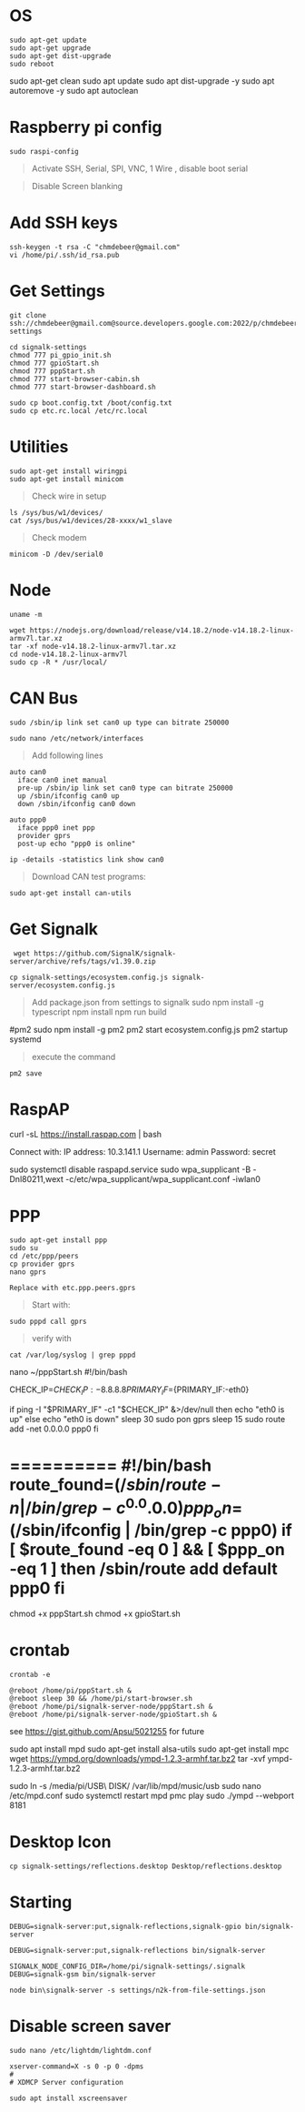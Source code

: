 # OS
    sudo apt-get update
    sudo apt-get upgrade
    sudo apt-get dist-upgrade
    sudo reboot

sudo apt-get clean
sudo apt update
sudo apt dist-upgrade -y
sudo apt autoremove -y
sudo apt autoclean


# Raspberry pi config
    sudo raspi-config

> Activate SSH, Serial, SPI, VNC, 1 Wire , disable boot serial

> Disable Screen blanking

# Add SSH keys
    ssh-keygen -t rsa -C "chmdebeer@gmail.com"
    vi /home/pi/.ssh/id_rsa.pub

# Get Settings
    git clone ssh://chmdebeer@gmail.com@source.developers.google.com:2022/p/chmdebeer/r/signalk-settings

    cd signalk-settings
    chmod 777 pi_gpio_init.sh
    chmod 777 gpioStart.sh
    chmod 777 pppStart.sh
    chmod 777 start-browser-cabin.sh
    chmod 777 start-browser-dashboard.sh

    sudo cp boot.config.txt /boot/config.txt
    sudo cp etc.rc.local /etc/rc.local

# Utilities
    sudo apt-get install wiringpi
    sudo apt-get install minicom

> Check wire in setup

    ls /sys/bus/w1/devices/
    cat /sys/bus/w1/devices/28-xxxx/w1_slave

> Check modem

    minicom -D /dev/serial0

# Node
    uname -m

    wget https://nodejs.org/download/release/v14.18.2/node-v14.18.2-linux-armv7l.tar.xz
    tar -xf node-v14.18.2-linux-armv7l.tar.xz
    cd node-v14.18.2-linux-armv7l
    sudo cp -R * /usr/local/


# CAN Bus

    sudo /sbin/ip link set can0 up type can bitrate 250000

    sudo nano /etc/network/interfaces

> Add following lines

    auto can0
      iface can0 inet manual
      pre-up /sbin/ip link set can0 type can bitrate 250000
      up /sbin/ifconfig can0 up
      down /sbin/ifconfig can0 down

    auto ppp0
      iface ppp0 inet ppp
      provider gprs
      post-up echo "ppp0 is online"

    ip -details -statistics link show can0

> Download CAN test programs:

    sudo apt-get install can-utils

# Get Signalk
     wget https://github.com/SignalK/signalk-server/archive/refs/tags/v1.39.0.zip

    cp signalk-settings/ecosystem.config.js signalk-server/ecosystem.config.js

> Add package.json from settings to signalk
    sudo npm install -g typescript
    npm install
    npm run build

#pm2
    sudo npm install -g pm2
    pm2 start ecosystem.config.js
    pm2 startup systemd

> execute the command

    pm2 save


# RaspAP
curl -sL https://install.raspap.com | bash

Connect with:
  IP address: 10.3.141.1
  Username: admin
  Password: secret

sudo systemctl disable raspapd.service
sudo wpa_supplicant -B -Dnl80211,wext -c/etc/wpa_supplicant/wpa_supplicant.conf -iwlan0

# PPP
    sudo apt-get install ppp
    sudo su
    cd /etc/ppp/peers
    cp provider gprs
    nano gprs

    Replace with etc.ppp.peers.gprs

> Start with:

    sudo pppd call gprs

> verify with

    cat /var/log/syslog | grep pppd

nano ~/pppStart.sh
  #!/bin/bash

  CHECK_IP=${CHECK_IP:-8.8.8.8}
  PRIMARY_IF=${PRIMARY_IF:-eth0}

  if ping -I "$PRIMARY_IF" -c1 "$CHECK_IP" &>/dev/null
  then
    echo "eth0 is up"
  else
    echo "eth0 is down"
    sleep 30
    sudo pon gprs
    sleep 15
    sudo route add -net 0.0.0.0 ppp0
  fi

==========
#!/bin/bash
route_found=$(/sbin/route -n | /bin/grep -c ^0.0.0.0)
ppp_on=$(/sbin/ifconfig | /bin/grep -c ppp0)
if [ $route_found -eq 0 ] && [ $ppp_on -eq 1 ]
  then /sbin/route add default ppp0
fi
===================



chmod +x pppStart.sh
chmod +x gpioStart.sh

# crontab
    crontab -e

    @reboot /home/pi/pppStart.sh &
    @reboot sleep 30 && /home/pi/start-browser.sh
    @reboot /home/pi/signalk-server-node/pppStart.sh &
    @reboot /home/pi/signalk-server-node/gpioStart.sh &


see https://gist.github.com/Apsu/5021255 for future



sudo apt install mpd
sudo apt-get install alsa-utils
sudo apt-get install mpc
wget https://ympd.org/downloads/ympd-1.2.3-armhf.tar.bz2
tar -xvf ympd-1.2.3-armhf.tar.bz2

sudo ln -s /media/pi/USB\ DISK/ /var/lib/mpd/music/usb
sudo nano /etc/mpd.conf
sudo systemctl restart mpd
pmc play
sudo ./ympd --webport 8181





# Desktop Icon
    cp signalk-settings/reflections.desktop Desktop/reflections.desktop

# Starting
    DEBUG=signalk-server:put,signalk-reflections,signalk-gpio bin/signalk-server

    DEBUG=signalk-server:put,signalk-reflections bin/signalk-server

    SIGNALK_NODE_CONFIG_DIR=/home/pi/signalk-settings/.signalk DEBUG=signalk-gsm bin/signalk-server

    node bin\signalk-server -s settings/n2k-from-file-settings.json

# Disable screen saver
    sudo nano /etc/lightdm/lightdm.conf

    xserver-command=X -s 0 -p 0 -dpms
    #
    # XDMCP Server configuration

    sudo apt install xscreensaver
